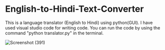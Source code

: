# English-to-Hindi-Text-Converter
This is a language translator (English to Hindi) using python(GUI).
I have used  visual studio code for writing code. You can run the code by using the command "python translator.py" in the terminal.





![Screenshot (391)](https://user-images.githubusercontent.com/57265762/87851368-b23c1680-c915-11ea-9d3e-7a73c975142d.png)
